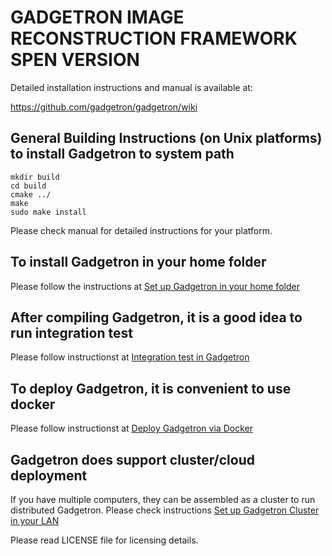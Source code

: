 GADGETRON IMAGE RECONSTRUCTION FRAMEWORK SPEN VERSION
=======================================================

Detailed installation instructions and manual is available at:

https://github.com/gadgetron/gadgetron/wiki

General Building Instructions (on Unix platforms) to install Gadgetron to system path
-------------------------------------------------

```
mkdir build
cd build
cmake ../
make
sudo make install
```

Please check manual for detailed instructions for your platform.

To install Gadgetron in your home folder
-------------------------------------------------
Please follow the instructions at [Set up Gadgetron in your home folder](https://github.com/gadgetron/gadgetron/wiki/Visual-debug-Gadgetron-in-Ubuntu-using-Eclipse)

After compiling Gadgetron, it is a good idea to run integration test
-------------------------------------------------
Please follow instructionst at [Integration test in Gadgetron](https://github.com/gadgetron/gadgetron/wiki/Integration-test-in-Gadgetron)

To deploy Gadgetron, it is convenient to use docker
-------------------------------------------------
Please follow instructionst at [Deploy Gadgetron via Docker](https://github.com/gadgetron/gadgetron/wiki/Using-Docker)

Gadgetron does support cluster/cloud deployment
-------------------------------------------------
If you have multiple computers, they can be assembled as a cluster to run distributed Gadgetron. Please check instructions [Set up Gadgetron Cluster in your LAN](https://github.com/gadgetron/gadgetron/wiki/How-to-set-up-Gadgetron-cloud-in-the-LAN-environment)

Please read LICENSE file for licensing details.
